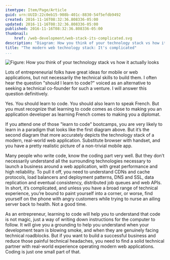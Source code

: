 ```yaml
---
itemtype: Item/Page/Article
guid: urn:UUID:22c0eb15-908b-401c-8830-54f5efdb9492
created: 2016-11-16T08:32:36.808336-05:00
updated: 2016-11-16T08:32:36.808336-05:00
published: 2016-11-16T08:32:36.808336-05:00
thumbnail:
    href: /web-development/web-stack-its-complicated.svg
description: "Diagram: How you think of your technology stack vs how it actually looks."
title: "The modern web technology stack: It's complicated"
...
```


![Figure: How you think of your technology stack vs how it actually looks](/web-development/web-stack-its-complicated.svg)

Lots of entrepreneurial folks have great ideas for mobile or web applications,
but not necessarily the technical skills to build them. I often hear the
question "should I learn to code?" voiced as an alternative to seeking a
technical co-founder for such a venture. I will answer this question
definitively.

Yes. You should learn to code. You should also learn to speak French. But you
must recognize that learning to code comes as close to making you an application
developer as learning French comes to making you a diplomat.

If you attend one of those "learn to code" bootcamps, you are very likely to
learn in a paradigm that looks like the first diagram above. But it’s the second
diagram that more accurately depicts the technology stack of a modern,
real-world web application. Substitute browser with handset, and you have a
pretty realistic picture of a non-trivial mobile app.

Many people who write code, know the coding part very well. But they don’t
necessarily understand all the surrounding technologies necessary to launch a
business around a web application, with great performance and high reliability.
To pull it off, you need to understand CDNs and cache protocols, load balancers
and deployment patterns, DNS and SSL, data replication and eventual consistency,
distributed job queues and web APIs. In short, it’s complicated, and unless you
have a broad range of technical experience, you’re bound to paint yourself into
a corner, or worse, find yourself on the phone with angry customers while trying
to nurse an ailing server back to health. Not a good time.

As an entrepreneur, learning to code will help you to understand that code is
not magic, just a way of writing down instructions for the computer to follow.
It will give you a grounding to help you understand when your development team
is blowing smoke, and when they are genuinely facing technical roadblocks. But
if you want to build a successful business and reduce those painful technical
headaches, you need to find a solid technical partner with real-world
experience operating modern web applications. Coding is just one small part
of that.

